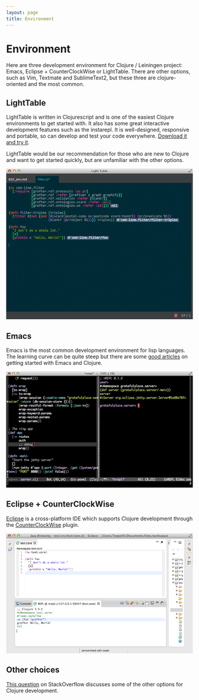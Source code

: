 ```yaml
---
layout: page
title: Environment
---
```


# Environment

Here are three development environment for Clojure / Leiningen project: Emacs, Eclipse + CounterClockWise or LightTable. There are other options, such as Vim, Textmate and SublimeText2, but these three are clojure-oriented and the most common.

## LightTable

LightTable is written in Clojurescript and is one of the easiest Clojure environments to get started with. It also has some great interactive development features such as the instarepl. It is well-designed, responsive and portable, so can develop and test your code everywhere. [Download it and try it](http://www.lighttable.com).

LightTable would be our recommendation for those who are new to Clojure and want to get started quickly, but are unfamiliar with the other options.

![lighttable](/assets/820_env_2.png)

## Emacs

Emacs is the most common development environment for lisp languages. The learning curve can be quite steep but there are some [good articles](http://www.braveclojure.com/basic-emacs/) on getting started with Emacs and Clojure.

![emacs](/assets/820_env_0.png)

## Eclipse + CounterClockWise

[Eclipse](https://www.eclipse.org) is a cross-platform IDE which supports Clojure development through the [CounterClockWise](http://doc.ccw-ide.org) plugin.

![ccw](/assets/820_env_1.png)

## Other choices

[This question](http://stackoverflow.com/questions/4248171/choosing-an-ide-editor-for-clojure-coding) on StackOverflow discusses some of the other options for Clojure development.
